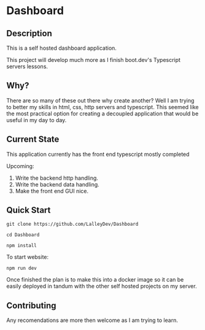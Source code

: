# Dashboard
## Description
This is a self hosted dashboard application. 

This project will develop much more as I finish boot.dev's Typescript servers lessons.
## Why?
There are so many of these out there why create another? Well I am trying to better my skills in html, css, http servers and typescript. This seemed like the most practical option for creating a decoupled application that would be useful in my day to day. 

## Current State
This application currently has the front end typescript mostly completed

Upcoming:
1. Write the backend http handling.
2. Write the backend data handling.
3. Make the front end GUI nice.

## Quick Start
```
git clone https://github.com/LalleyDev/Dashboard
```
```
cd Dashboard
```
```
npm install
```
To start website:
```
npm run dev
```

Once finished the plan is to make this into a docker image so it can be easily deployed in tandum with the other self hosted projects on my server.

## Contributing
Any recomendations are more then welcome as I am trying to learn.
